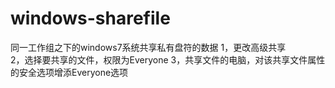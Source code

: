 # windows-sharefile
同一工作组之下的windows7系统共享私有盘符的数据
1，更改高级共享  
2，选择要共享的文件，权限为Everyone
3，共享文件的电脑，对该共享文件属性的安全选项增添Everyone选项
